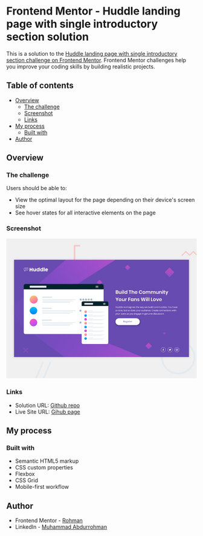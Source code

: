 # Frontend Mentor - Huddle landing page with single introductory section solution

This is a solution to the [Huddle landing page with single introductory section challenge on Frontend Mentor](https://www.frontendmentor.io/challenges/huddle-landing-page-with-a-single-introductory-section-B_2Wvxgi0). Frontend Mentor challenges help you improve your coding skills by building realistic projects. 

## Table of contents

- [Overview](#overview)
  - [The challenge](#the-challenge)
  - [Screenshot](#screenshot)
  - [Links](#links)
- [My process](#my-process)
  - [Built with](#built-with)
- [Author](#author)

## Overview

### The challenge

Users should be able to:

- View the optimal layout for the page depending on their device's screen size
- See hover states for all interactive elements on the page

### Screenshot

![Screenshot](./design/desktop-preview.jpg)


### Links

- Solution URL: [Github repo](https://github.com/Hade21/huddle-landing-page)
- Live Site URL: [Gihub page](https://hade21.github.io/huddle-landing-page)

## My process

### Built with

- Semantic HTML5 markup
- CSS custom properties
- Flexbox
- CSS Grid
- Mobile-first workflow

## Author

- Frontend Mentor - [Rohman](https://www.frontendmentor.io/profile/hade21)
- LinkedIn - [Muhammad Abdurrohman](https://www.linkedin.com/in/muhammad-a-589675141/)